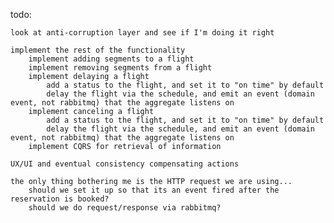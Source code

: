todo: 

    look at anti-corruption layer and see if I'm doing it right

    implement the rest of the functionality
        implement adding segments to a flight
        implement removing segments from a flight
        implement delaying a flight
            add a status to the flight, and set it to "on time" by default
            delay the flight via the schedule, and emit an event (domain event, not rabbitmq) that the aggregate listens on
        implement canceling a flight
            add a status to the flight, and set it to "on time" by default
            delay the flight via the schedule, and emit an event (domain event, not rabbitmq) that the aggregate listens on
        implement CQRS for retrieval of information

    UX/UI and eventual consistency compensating actions

    the only thing bothering me is the HTTP request we are using... 
        should we set it up so that its an event fired after the reservation is booked?
        should we do request/response via rabbitmq?
    

